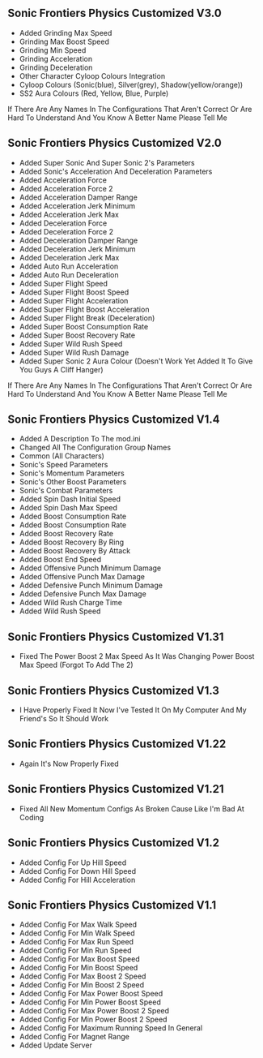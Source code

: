 ## Sonic Frontiers Physics Customized V3.0
- Added Grinding Max Speed
- Grinding Max Boost Speed
- Grinding Min Speed
- Grinding Acceleration
- Grinding Deceleration
- Other Character Cyloop Colours Integration
- Cyloop Colours (Sonic(blue), Silver(grey), Shadow(yellow/orange))
- SS2 Aura Colours (Red, Yellow, Blue, Purple)

If There Are Any Names In The Configurations That Aren't Correct Or Are Hard To Understand And You Know A Better Name Please Tell Me

## Sonic Frontiers Physics Customized V2.0
- Added Super Sonic And Super Sonic 2's Parameters
- Added Sonic's Acceleration And Deceleration Parameters
- Added Acceleration Force
- Added Acceleration Force 2
- Added Acceleration Damper Range
- Added Acceleration Jerk Minimum
- Added Acceleration Jerk Max
- Added Deceleration Force
- Added Deceleration Force 2
- Added Deceleration Damper Range
- Added Deceleration Jerk Minimum
- Added Deceleration Jerk Max
- Added Auto Run Acceleration
- Added Auto Run Deceleration
- Added Super Flight Speed
- Added Super Flight Boost Speed
- Added Super Flight Acceleration
- Added Super Flight Boost Acceleration
- Added Super Flight Break (Deceleration)
- Added Super Boost Consumption Rate
- Added Super Boost Recovery Rate
- Added Super Wild Rush Speed
- Added Super Wild Rush Damage
- Added Super Sonic 2 Aura Colour (Doesn't Work Yet Added It To Give You Guys A Cliff Hanger)

If There Are Any Names In The Configurations That Aren't Correct Or Are Hard To Understand And You Know A Better Name Please Tell Me

## Sonic Frontiers Physics Customized V1.4
- Added A Description To The mod.ini
- Changed All The Configuration Group Names
- Common (All Characters)
- Sonic's Speed Parameters
- Sonic's Momentum Parameters
- Sonic's Other Boost Parameters
- Sonic's Combat Parameters
- Added Spin Dash Initial Speed
- Added Spin Dash Max Speed
- Added Boost Consumption Rate
- Added Boost Consumption Rate
- Added Boost Recovery Rate
- Added Boost Recovery By Ring
- Added Boost Recovery By Attack
- Added Boost End Speed
- Added Offensive Punch Minimum Damage
- Added Offensive Punch Max Damage
- Added Defensive Punch Minimum Damage
- Added Defensive Punch Max Damage
- Added Wild Rush Charge Time
- Added Wild Rush Speed

## Sonic Frontiers Physics Customized V1.31
- Fixed The Power Boost 2 Max Speed As It Was Changing Power Boost Max Speed (Forgot To Add The 2)

## Sonic Frontiers Physics Customized V1.3
- I Have Properly Fixed It Now I've Tested It On My Computer And My Friend's So It Should Work

## Sonic Frontiers Physics Customized V1.22
- Again It's Now Properly Fixed

## Sonic Frontiers Physics Customized V1.21
- Fixed All New Momentum Configs As Broken Cause Like I'm Bad At Coding

## Sonic Frontiers Physics Customized V1.2
- Added Config For Up Hill Speed
- Added Config For Down Hill Speed
- Added Config For Hill Acceleration

## Sonic Frontiers Physics Customized V1.1
- Added Config For Max Walk Speed
- Added Config For Min Walk Speed
- Added Config For Max Run Speed
- Added Config For Min Run Speed
- Added Config For Max Boost Speed
- Added Config For Min Boost Speed
- Added Config For Max Boost 2 Speed
- Added Config For Min Boost 2 Speed
- Added Config For Max Power Boost Speed
- Added Config For Min Power Boost Speed
- Added Config For Max Power Boost 2 Speed
- Added Config For Min Power Boost 2 Speed
- Added Config For Maximum Running Speed In General
- Added Config For Magnet Range
- Added Update Server
